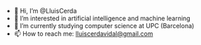 - 👋 Hi, I’m @LluisCerda
- 👀 I’m interested in artificial intelligence and machine learning
- 🌱 I’m currently studying computer science at UPC (Barcelona)
- 📫 How to reach me: lluiscerdavidal@gmail.com

<!---
LluisCerda/LluisCerda is a ✨ special ✨ repository because its `README.md` (this file) appears on your GitHub profile.
You can click the Preview link to take a look at your changes.
--->
